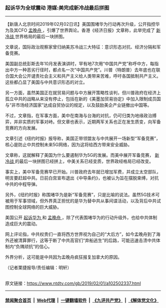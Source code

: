 ### 起诉华为全球震动 港媒:美完成新冷战最后拼图
------------------------

<div class="post_content">
 <p>
  【新唐人北京时间2019年02月02日讯】美国围堵华为行动再次升级，公开指控华为及其CFO
  <a href="https://www.ntdtv.com/gb/孟晚舟.htm">
   孟晚舟
  </a>
  ，引爆了世界舆论。香港《经济日报》文章称，此举完成了
  <a href="https://www.ntdtv.com/gb/新冷战.htm">
   新冷战
  </a>
  世界格局的最后一块拼图。
 </p>
 <p>
  文章说，国际政治观察家曾归纳美苏冷战三大特征：意识形态对抗、经济分隔和军备竞赛。
 </p>
 <p>
  美国副总统彭斯去年10月发表演讲时，罕有地7次用“中国共产党”称呼中方，每指出中方一种恶劣行径时，都点名一次“中国共产党”。川普（特朗普）去年底也在联合国大会公开谴责社会主义和共产主义给人类带来苦难，呼吁各国抵制共产主义。这些都凸显了美国与中共意识形态的对立。
 </p>
 <p>
  另一方面，虽然美国正在就贸易问题与中方展开策略性谈判，但川普政府在经济上孤立中共的战略从来没有停止，包括在新的《美墨加贸易协定》中加入限制成员国与“非市场经济国家”达成自贸协议的规定，以及鼓励美企产业链撤出中国等。
 </p>
 <p>
  不过，文章指，在军事方面，美中在南海与台海的对抗，仍可归类为地缘政治搏弈，并非实质的军事对峙。但文章也表示，近期两军关系也正在发生质变，向军备竞赛的方向发展。
 </p>
 <p>
  文章引述《纽约时报》报导称，美国正带领盟友与中共展开一场新型“军备竞赛”，核心是防止中共控制未来5G网络，因为这将给西方带来安全威胁。
 </p>
 <p>
  文章称，这就解释了美国为什么要遏制华为5G的发展。而美中展开军备竞赛，
  <a href="https://www.ntdtv.com/gb/新冷战.htm">
   新冷战
  </a>
  的最后一块拼图已经拼上，中美关系已经变质，世界政经格局已经改变。
 </p>
 <p>
  事实上，美中军备竞赛早已开始。川普政府去年就已增加军费，并成立太空部队，明言要赶超中共。日前白宫宣布退出《中导条约》，也被认为旨在摆脱束缚，对抗中共的中程导弹。
 </p>
 <p>
  另外，《纽约时报》称围堵华为是新“军备竞赛”，只是比喻的说法。虽然5G技术可被用于军事领域，但外界真正担忧的是华为替中共从事间谍活动，以及背后中共试图控制全球网络的巨大威胁。
 </p>
 <p>
  美国公开
  <a href="https://www.ntdtv.com/gb/起诉华为.htm">
   起诉华为
  </a>
  和
  <a href="https://www.ntdtv.com/gb/孟晚舟.htm">
   孟晚舟
  </a>
  ，除了代表围堵华为的行动升级外，也给中共体制造成巨大的震动。
 </p>
 <p>
  网上评论指，中共权贵们一直将西方世界视为自己的“大后方”，如今孟晚舟到了海外还被清算罪行，这等于断了中共高官们“弃船逃生”的后路，可能迅速击溃中共体制内“负隅顽抗”的信心。
 </p>
 <p>
  外界分析，这可能是中共因为孟晚舟疯狂报复加拿大的原因。
 </p>
 <p>
  （记者栗捷报导/责任编辑：明轩）
 </p>
 <div class="single_ad">
 </div>
</div>

<br/>原文链接：https://www.ntdtv.com/gb/2019/02/01/a102502337.html


------------------------
#### [禁闻聚合首页](https://github.com/gfw-breaker/banned-news/blob/master/README.md) &nbsp;|&nbsp; [Web代理](https://github.com/gfw-breaker/open-proxy/blob/master/README.md) &nbsp;|&nbsp; [一键翻墙软件](https://github.com/gfw-breaker/nogfw/blob/master/README.md) &nbsp;|&nbsp; [《九评共产党》](https://github.com/gfw-breaker/9ping.md/blob/master/README.md#九评之一评共产党是什么) &nbsp;|&nbsp; [《解体党文化》](https://github.com/gfw-breaker/jtdwh.md/blob/master/README.md#绪论)